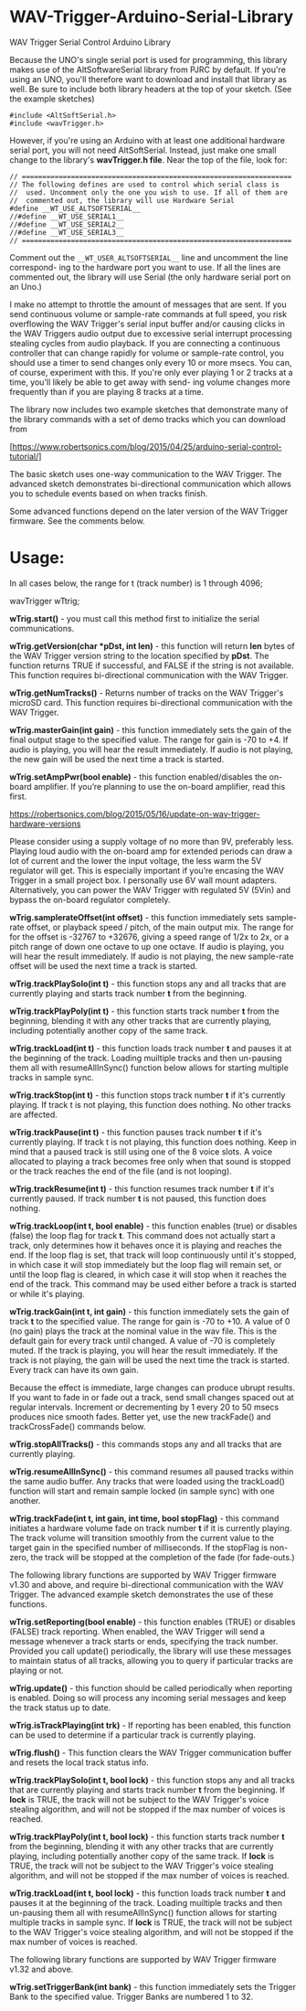 WAV-Trigger-Arduino-Serial-Library
==================================

WAV Trigger Serial Control Arduino Library

Because the UNO's single serial port is used for programming, this library makes use
of the AltSoftwareSerial library from PJRC by default. If you're using an UNO, you'll
therefore want to download and install that library as well. Be sure to include both
library headers at the top of your sketch. (See the example sketches)

```
#include <AltSoftSerial.h>
#include <wavTrigger.h>
```

However, if you're using an Arduino with at least one additional hardware serial
port, you will not need AltSoftSerial. Instead, just make one small change to the
library's **wavTrigger.h file**. Near the top of the file, look for:

```
// ==================================================================
// The following defines are used to control which serial class is
//  used. Uncomment only the one you wish to use. If all of them are
//  commented out, the library will use Hardware Serial
#define __WT_USE_ALTSOFTSERIAL__
//#define __WT_USE_SERIAL1__
//#define __WT_USE_SERIAL2__
//#define __WT_USE_SERIAL3__
// ==================================================================
```

Comment out the `__WT_USER_ALTSOFTSERIAL__` line and uncomment the line correspond-
ing to the hardware port you want to use. If all the lines are commented out, the
library will use Serial (the only hardware serial port on an Uno.)

I make no attempt to throttle the amount of messages that are sent. If you send
continuous volume or sample-rate commands at full speed, you risk overflowing the
WAV Trigger's serial input buffer and/or causing clicks in the WAV Triggers audio
output due to excessive serial interrupt processing stealing cycles from audio
playback. If you are connecting a continuous controller that can change rapidly
for volume or sample-rate control, you should use a timer to send changes only
every 10 or more msecs. You can, of course, experiment with this. If you're only
ever playing 1 or 2 tracks at a time, you'll likely be able to get away with send-
ing volume changes more frequently than if you are playing 8 tracks at a time.

The library now includes two example sketches that demonstrate many of the library
commands with a set of demo tracks which you can download from

[https://www.robertsonics.com/blog/2015/04/25/arduino-serial-control-tutorial/]

The basic sketch uses one-way communication to the WAV Trigger. The advanced sketch
demonstrates bi-directional communication which allows you to schedule events based
on when tracks finish.

Some advanced functions depend on the later version of the WAV Trigger firmware.
See the comments below.

Usage:
======

In all cases below, the range for t (track number) is 1 through 4096;

wavTrigger wTtrig;

**wTrig.start()** - you must call this method first to initialize the serial
  communications.

**wTrig.getVersion(char \*pDst, int len)** - this function will return **len** bytes of
  the WAV Trigger version string to the location specified by **pDst**. The function
  returns TRUE if successful, and FALSE if the string is not available. This
  function requires bi-directional communication with the WAV Trigger.

**wTrig.getNumTracks()** - Returns number of tracks on the WAV Trigger's microSD
  card. This function requires bi-directional communication with the WAV Trigger.

**wTrig.masterGain(int gain)** - this function immediately sets the gain of the
  final output stage to the specified value. The range for gain is -70 to +4. If
  audio is playing, you will hear the result immediately. If audio is not playing,
  the new gain will be used the next time a track is started.

**wTrig.setAmpPwr(bool enable)** - this function enabled/disables the on-board
  amplifier. If you’re planning to use the on-board amplifier, read this first.

  <https://robertsonics.com/blog/2015/05/16/update-on-wav-trigger-hardware-versions>

  Please consider using a supply voltage of no more than 9V, preferably less.
  Playing loud audio with the on-board amp for extended periods can draw a lot of
  current and the lower the input voltage, the less warm the 5V regulator will get.
  This is especially important if you’re encasing the WAV Trigger in a small project box.
  I personally use 6V wall mount adapters. Alternatively, you can power
  the WAV Trigger with regulated 5V (5Vin) and bypass the on-board regulator completely.

**wTrig.samplerateOffset(int offset)** - this function immediately sets sample-
  rate offset, or playback speed / pitch, of the main output mix. The range for
  for the offset is -32767 to +32676, giving a speed range of 1/2x to 2x, or a
  pitch range of down one octave to up one octave. If audio is playing, you will
  hear the result immediately. If audio is not playing, the new sample-rate offset
  will be used the next time a track is started.

**wTrig.trackPlaySolo(int t)** - this function stops any and all tracks that are
  currently playing and starts track number **t** from the beginning.

**wTrig.trackPlayPoly(int t)** - this function starts track number **t** from the
  beginning, blending it with any other tracks that are currently playing,
  including potentially another copy of the same track.
  
**wTrig.trackLoad(int t)** - this function loads track number **t** and pauses it
  at the beginning of the track. Loading muiltiple tracks and then un-pausing them
  all with resumeAllInSync() function below allows for starting multiple tracks in
  sample sync.
  
**wTrig.trackStop(int t)** - this function stops track number **t** if it's currently
  playing. If track t is not playing, this function does nothing. No other
  tracks are affected.
  
**wTrig.trackPause(int t)** - this function pauses track number **t** if it's currently
  playing. If track t is not playing, this function does nothing. Keep in mind
  that a paused track is still using one of the 8 voice slots. A voice allocated
  to playing a track becomes free only when that sound is stopped or the track
  reaches the end of the file (and is not looping).
  
**wTrig.trackResume(int t)** - this function resumes track number **t** if it's currently
  paused. If track number **t** is not paused, this function does nothing.
  
**wTrig.trackLoop(int t, bool enable)** - this function enables (true) or disables
  (false) the loop flag for track **t**. This command does not actually start a track,
  only determines how it behaves once it is playing and reaches the end. If the
  loop flag is set, that track will loop continuously until it's stopped, in which
  case it will stop immediately but the loop flag will remain set, or until the loop
  flag is cleared, in which case it will stop when it reaches the end of the track.
  This command may be used either before a track is started or while it's playing.
  
**wTrig.trackGain(int t, int gain)** - this function immediately sets the gain of
  track **t** to the specified value. The range for gain is -70 to +10. A value of
  0 (no gain) plays the track at the nominal value in the wav file. This is the
  default gain for every track until changed. A value of -70 is completely
  muted. If the track is playing, you will hear the result immediately. If the
  track is not playing, the gain will be used the next time the track is started.
  Every track can have its own gain.
  
  Because the effect is immediate, large changes can produce ubrupt results. If
  you want to fade in or fade out a track, send small changes spaced out at regular
  intervals. Increment or decrementing by 1 every 20 to 50 msecs produces nice
  smooth fades. Better yet, use the new trackFade() and trackCrossFade() commands
  below.
  
**wTrig.stopAllTracks()** - this commands stops any and all tracks that are currently
  playing.
  
**wTrig.resumeAllInSync()** - this command resumes all paused tracks within the same
  audio buffer. Any tracks that were loaded using the trackLoad() function will start
  and remain sample locked (in sample sync) with one another.

**wTrig.trackFade(int t, int gain, int time, bool stopFlag)** - this command initiates
  a hardware volume fade on track number **t** if it is currently playing. The track
  volume will transition smoothly from the current value to the target gain in the
  specified number of milliseconds. If the stopFlag is non-zero, the track will be
  stopped at the completion of the fade (for fade-outs.)
  
  
The following library functions are supported by WAV Trigger firmware v1.30 and above,
and require bi-directional communication with the WAV Trigger. The advanced example
sketch demonstrates the use of these functions.

**wTrig.setReporting(bool enable)** - this function enables (TRUE) or disables
  (FALSE) track reporting. When enabled, the WAV Trigger will send a message whenever
  a track starts or ends, specifying the track number. Provided you call update()
  periodically, the library will use these messages to maintain status of all tracks,
  allowing you to query if particular tracks are playing or not.
  
**wTrig.update()** - this function should be called periodically when reporting is
  enabled. Doing so will process any incoming serial messages and keep the track status
  up to date.

**wTrig.isTrackPlaying(int trk)** - If reporting has been enabled, this function can be
  used to determine if a particular track is currently playing.

**wTrig.flush()** - This function clears the WAV Trigger communication buffer and resets
  the local track status info.
  
**wTrig.trackPlaySolo(int t, bool lock)** - this function stops any and all tracks that
  are currently playing and starts track number **t** from the beginning. If **lock** is
  TRUE, the track will not be subject to the WAV Trigger's voice stealing algorithm,
  and will not be stopped if the max number of voices is reached.

**wTrig.trackPlayPoly(int t, bool lock)** - this function starts track number **t** from
  the beginning, blending it with any other tracks that are currently playing,
  including potentially another copy of the same track. If **lock** is TRUE, the track will
  not be subject to the WAV Trigger's voice stealing algorithm, and will not be stopped
  if the max number of voices is reached.
  
**wTrig.trackLoad(int t, bool lock)** - this function loads track number **t** and pauses it
  at the beginning of the track. Loading muiltiple tracks and then un-pausing them
  all with resumeAllInSync() function allows for starting multiple tracks in sample
  sync.  If **lock** is TRUE, the track will not be subject to the WAV Trigger's voice
  stealing algorithm, and will not be stopped if the max number of voices is reached.

The following library functions are supported by WAV Trigger firmware v1.32 and above.

**wTrig.setTriggerBank(int bank)** - this function immediately sets the Trigger Bank to
  the specified value. Trigger Banks are numbered 1 to 32.

  
